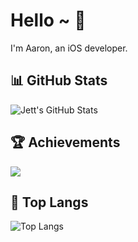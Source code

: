 <!--
**Aaron0927/Aaron0927** is a ✨ _special_ ✨ repository because its `README.md` (this file) appears on your GitHub profile.

Here are some ideas to get you started:

- 🔭 I’m currently working on ...
- 🌱 I’m currently learning ...
- 👯 I’m looking to collaborate on ...
- 🤔 I’m looking for help with ...
- 💬 Ask me about ...
- 📫 How to reach me: ...
- 😄 Pronouns: ...
- ⚡ Fun fact: ...
-->
# Hello ~ 👋

I'm Aaron, an iOS developer.

## 📊 GitHub Stats
![Jett's GitHub Stats](https://github-readme-stats.vercel.app/api?username=aaron0927&show_icons=true&theme=dark)

## 🏆 Achievements
![](https://github-profile-trophy.vercel.app/?username=aaron0927&column=3&theme=darkhub)

## 📖 Top Langs
![Top Langs](https://github-readme-stats.vercel.app/api/top-langs/?username=aaron0927&layout=compact)

